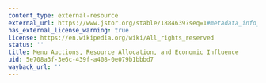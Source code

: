 ```yaml
---
content_type: external-resource
external_url: https://www.jstor.org/stable/1884639?seq=1#metadata_info_tab_contents
has_external_license_warning: true
license: https://en.wikipedia.org/wiki/All_rights_reserved
status: ''
title: Menu Auctions, Resource Allocation, and Economic Influence
uid: 5e708a3f-3e6c-439f-a408-0e079b1bbbd7
wayback_url: ''
---
```

